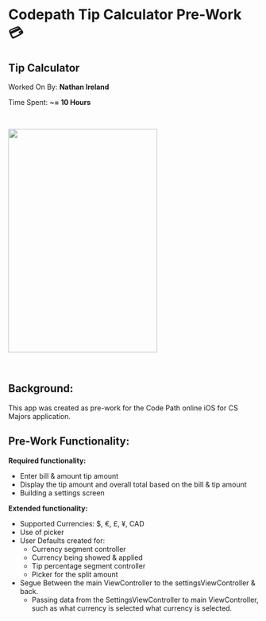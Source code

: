 # Codepath Tip Calculator Pre-Work 💳

## Tip Calculator

Worked On By: **Nathan Ireland**

<p> </p>

Time Spent: **~= 10 Hours**

&nbsp;

<kbd>
    <img src='public/TipCalc.gif' width="300" height="450" >
</kbd>  

&nbsp;
&nbsp;

## Background:

<p>This app was created as pre-work for the Code Path online iOS for CS Majors application.</p>

## Pre-Work Functionality:

**Required functionality:**

+ Enter bill & amount tip amount
+ Display the tip amount and overall total based on the bill & tip amount
+ Building a settings screen

**Extended functionality:**
+ Supported Currencies: $, €, £, ¥, CAD
+ Use of picker
+ User Defaults created for:
  + Currency segment controller
  + Currency being showed & applied
  + Tip percentage segment controller 
  + Picker for the split amount
+ Segue Between the main ViewController to the settingsViewController & back.
  + Passing data from the SettingsViewController to main ViewController, such as what currency is selected what currency is selected. 